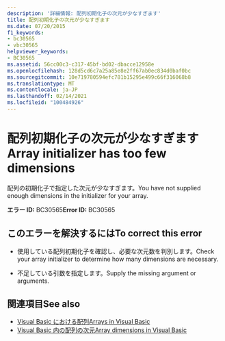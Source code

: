 ```yaml
---
description: '詳細情報: 配列初期化子の次元が少なすぎます'
title: 配列初期化子の次元が少なすぎます
ms.date: 07/20/2015
f1_keywords:
- bc30565
- vbc30565
helpviewer_keywords:
- BC30565
ms.assetid: 56cc00c3-c317-45bf-bd02-dbacce12958e
ms.openlocfilehash: 128d5cd6c7a25a85e8e2ff67ab0ec834d0baf0bc
ms.sourcegitcommit: 10e719780594efc781b15295e499c66f316068b8
ms.translationtype: MT
ms.contentlocale: ja-JP
ms.lasthandoff: 02/14/2021
ms.locfileid: "100484926"
---
```

# <a name="array-initializer-has-too-few-dimensions"></a><span data-ttu-id="47f17-103">配列初期化子の次元が少なすぎます</span><span class="sxs-lookup"><span data-stu-id="47f17-103">Array initializer has too few dimensions</span></span>

<span data-ttu-id="47f17-104">配列の初期化子で指定した次元が少なすぎます。</span><span class="sxs-lookup"><span data-stu-id="47f17-104">You have not supplied enough dimensions in the initializer for your array.</span></span>  
  
 <span data-ttu-id="47f17-105">**エラー ID:** BC30565</span><span class="sxs-lookup"><span data-stu-id="47f17-105">**Error ID:** BC30565</span></span>  
  
## <a name="to-correct-this-error"></a><span data-ttu-id="47f17-106">このエラーを解決するには</span><span class="sxs-lookup"><span data-stu-id="47f17-106">To correct this error</span></span>  
  
- <span data-ttu-id="47f17-107">使用している配列初期化子を確認し、必要な次元数を判別します。</span><span class="sxs-lookup"><span data-stu-id="47f17-107">Check your array initializer to determine how many dimensions are necessary.</span></span>  
  
- <span data-ttu-id="47f17-108">不足している引数を指定します。</span><span class="sxs-lookup"><span data-stu-id="47f17-108">Supply the missing argument or arguments.</span></span>  
  
## <a name="see-also"></a><span data-ttu-id="47f17-109">関連項目</span><span class="sxs-lookup"><span data-stu-id="47f17-109">See also</span></span>

- [<span data-ttu-id="47f17-110">Visual Basic における配列</span><span class="sxs-lookup"><span data-stu-id="47f17-110">Arrays in Visual Basic</span></span>](../programming-guide/language-features/arrays/index.md)
- [<span data-ttu-id="47f17-111">Visual Basic 内の配列の次元</span><span class="sxs-lookup"><span data-stu-id="47f17-111">Array dimensions in Visual Basic</span></span>](../programming-guide/language-features/arrays/array-dimensions.md)
